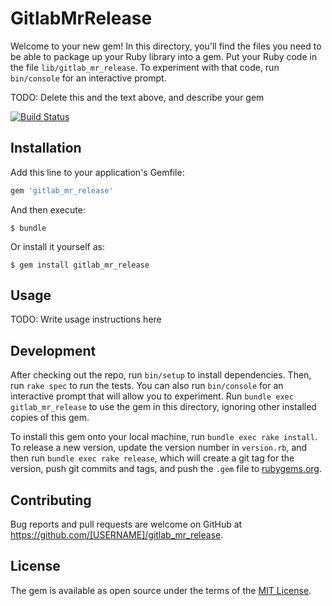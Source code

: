 # GitlabMrRelease

Welcome to your new gem! In this directory, you'll find the files you need to be able to package up your Ruby library into a gem. Put your Ruby code in the file `lib/gitlab_mr_release`. To experiment with that code, run `bin/console` for an interactive prompt.

TODO: Delete this and the text above, and describe your gem

[![Build Status](https://travis-ci.org/sue445/gitlab_mr_release.svg?branch=master)](https://travis-ci.org/sue445/gitlab_mr_release)

## Installation

Add this line to your application's Gemfile:

```ruby
gem 'gitlab_mr_release'
```

And then execute:

    $ bundle

Or install it yourself as:

    $ gem install gitlab_mr_release

## Usage

TODO: Write usage instructions here

## Development

After checking out the repo, run `bin/setup` to install dependencies. Then, run `rake spec` to run the tests. You can also run `bin/console` for an interactive prompt that will allow you to experiment. Run `bundle exec gitlab_mr_release` to use the gem in this directory, ignoring other installed copies of this gem.

To install this gem onto your local machine, run `bundle exec rake install`. To release a new version, update the version number in `version.rb`, and then run `bundle exec rake release`, which will create a git tag for the version, push git commits and tags, and push the `.gem` file to [rubygems.org](https://rubygems.org).

## Contributing

Bug reports and pull requests are welcome on GitHub at https://github.com/[USERNAME]/gitlab_mr_release.


## License

The gem is available as open source under the terms of the [MIT License](http://opensource.org/licenses/MIT).


